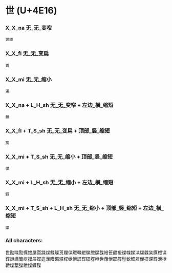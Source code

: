 # 世 (U+4E16) 

### X_X_na 无_无_变窄
`世鉪`

### X_X_fl 无_无_变扁
`貰`

### X_X_mi 无_无_缩小
`䢡`

### X_X_na + L_H_sh 无_无_变窄 + 左边_横_缩短
`齛`

### X_X_fl + T_S_sh 无_无_变扁 + 顶部_竖_缩短
`䈎`

### X_X_mi + T_S_sh 无_无_缩小 + 顶部_竖_缩短
`僷`

### X_X_mi + L_H_sh 无_无_缩小 + 左边_横_缩短
`䥡`

### X_X_mi + T_S_sh + L_H_sh 无_无_缩小 + 顶部_竖_缩短 + 左边_横_缩短
`䜓`

### All characters:
世勩喋勚蠂鉪屟貰牃煠鲽䚢贳屧偞玴鞢紲䁋朑牒䑜袣笹齛䄁褋幉媟渫䮜韘枼䭟枻谍鍱詍䜓䈎疶擛屉蝶迣㵩瞸䥡緤楪绁怈諜㻡碟䐑呭世䕈伳蹀艓髰㰥鰈屜僷揲䢡䭎泄抴靾堞葉弽跇惵鐷殜
